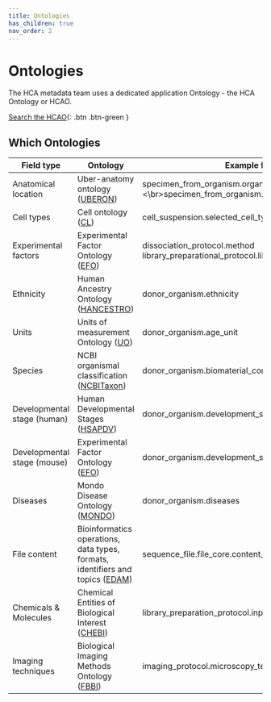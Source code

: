 ```yaml
---
title: Ontologies
has_children: true
nav_order: 2
---
```


<script src="https://kit.fontawesome.com/fc66878563.js" crossorigin="anonymous"></script>

# Ontologies

The HCA metadata team uses a dedicated application Ontology - the HCA Ontology or HCAO. 

[<i class="fab fa-searchengin"></i> Search the HCAO](https://www.ebi.ac.uk/ols/ontologies/hcao){: .btn .btn-green }

## Which Ontologies

| Field type          | Ontology                       | Example fields                                                  |
|---------------------|--------------------------------|-----------------------------------------------------------------|
| Anatomical location | Uber-anatomy ontology ([UBERON](https://www.ebi.ac.uk/ols/ontologies/uberon)) | specimen_from_organism.organ <\br>specimen_from_organism.organ_parts |
| Cell types          | Cell ontology ([CL](https://www.ebi.ac.uk/ols/ontologies/cl))             | cell_suspension.selected_cell_types                             |
| Experimental factors| Experimental Factor Ontology ([EFO](https://www.ebi.ac.uk/ols/ontologies/efo))             | dissociation_protocol.method </br>library_preparational_protocol.library_construction_method          |
| Ethnicity           | Human Ancestry Ontology ([HANCESTRO](https://www.ebi.ac.uk/ols/ontologies/hancestro))             | donor_organism.ethnicity                                         |
| Units               | Units of measurement Ontology ([UO](https://www.ebi.ac.uk/ols/ontologies/uo))             | donor_organism.age_unit                                         |
| Species             | NCBI organismal classification ([NCBITaxon](https://www.ebi.ac.uk/ols/ontologies/ncbitaxon))             | donor_organism.biomaterial_core.genus_species                                         |
| Developmental stage (human) | Human Developmental Stages ([HSAPDV](https://www.ebi.ac.uk/ols/ontologies/hsapdv))             | donor_organism.development_stage|
| Developmental stage (mouse) | Experimental Factor Ontology ([EFO](https://www.ebi.ac.uk/ols/ontologies/efo))             | donor_organism.development_stage|
| Diseases | Mondo Disease Ontology ([MONDO](https://www.ebi.ac.uk/ols/ontologies/mondo))             | donor_organism.diseases|
| File content | Bioinformatics operations, data types, formats, identifiers and topics ([EDAM](https://www.ebi.ac.uk/ols/ontologies/edam))             | sequence_file.file_core.content_description|
| Chemicals & Molecules | Chemical Entities of Biological Interest ([CHEBI](https://www.ebi.ac.uk/ols/ontologies/chebi))      | library_preparation_protocol.input_nucleic_acid_molecule|
| Imaging techniques | Biological Imaging Methods Ontology ([FBBI](https://www.ebi.ac.uk/ols/ontologies/fbbi))      | imaging_protocol.microscopy_technique|



